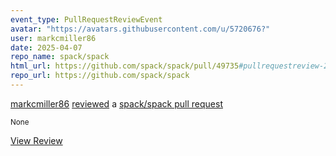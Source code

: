 ```yaml
---
event_type: PullRequestReviewEvent
avatar: "https://avatars.githubusercontent.com/u/5720676?"
user: markcmiller86
date: 2025-04-07
repo_name: spack/spack
html_url: https://github.com/spack/spack/pull/49735#pullrequestreview-2747732583
repo_url: https://github.com/spack/spack
---
```


<a href='https://github.com/markcmiller86' target='_blank'>markcmiller86</a> <a href='https://github.com/spack/spack/pull/49735#pullrequestreview-2747732583' target='_blank'>reviewed</a> a <a href='https://github.com/spack/spack/pull/49735' target='_blank'>spack/spack pull request</a>

<small>None</small>

<a href='https://github.com/spack/spack/pull/49735#pullrequestreview-2747732583' target='_blank'>View Review</a>